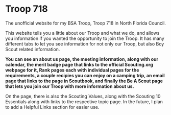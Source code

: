 # Troop 718
The unofficial website for my BSA Troop, Troop 718 in North Florida Council.

This website tells you a little about our Troop and what we do, and allows you information if you wanted the opportunity to join the Troop.
It has many different tabs to let you see information for not only our Troop, but also Boy Scout related information.

**You can see an about us page, the meeting information, along with our calendar, the merit badge page
that links to the official Scouting.org webpage for it, Rank pages each with individual pages for the requirements,
a couple recipies you can enjoy on a camping trip, an email page that links to the page in Scoutbook, and finally
the Be A Scout page that lets you join our Troop with more information about us.**

On the page, there is also the Scouting Values, along with the Scouting 10 Essentials along with links to the respective topic page.
In the future, I plan to add a Helpful Links section for easier use.
